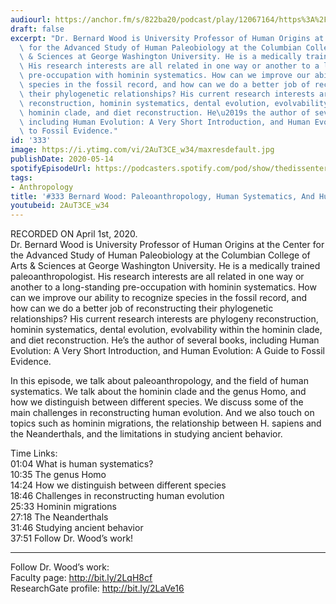 ```yaml
---
audiourl: https://anchor.fm/s/822ba20/podcast/play/12067164/https%3A%2F%2Fd3ctxlq1ktw2nl.cloudfront.net%2Fproduction%2F2020-3-6%2F62148747-44100-2-f186e9b5f0298.m4a
draft: false
excerpt: "Dr. Bernard Wood is University Professor of Human Origins at the Center\
  \ for the Advanced Study of Human Paleobiology at the Columbian College of Arts\
  \ & Sciences at George Washington University. He is a medically trained paleoanthropologist.\
  \ His research interests are all related in one way or another to a long-standing\
  \ pre-occupation with hominin systematics. How can we improve our ability to recognize\
  \ species in the fossil record, and how can we do a better job of reconstructing\
  \ their phylogenetic relationships? His current research interests are phylogeny\
  \ reconstruction, hominin systematics, dental evolution, evolvability within the\
  \ hominin clade, and diet reconstruction. He\u2019s the author of several books,\
  \ including Human Evolution: A Very Short Introduction, and Human Evolution: A Guide\
  \ to Fossil Evidence."
id: '333'
image: https://i.ytimg.com/vi/2AuT3CE_w34/maxresdefault.jpg
publishDate: 2020-05-14
spotifyEpisodeUrl: https://podcasters.spotify.com/pod/show/thedissenter/episodes/333-Bernard-Wood-Paleoanthropology--Human-Systematics--And-Human-Evolution-eceoss
tags:
- Anthropology
title: '#333 Bernard Wood: Paleoanthropology, Human Systematics, And Human Evolution'
youtubeid: 2AuT3CE_w34
---
```

<div class="timelinks">

RECORDED ON April 1st, 2020.  
Dr. Bernard Wood is University Professor of Human Origins at the Center for the Advanced Study of Human Paleobiology at the Columbian College of Arts & Sciences at George Washington University. He is a medically trained paleoanthropologist. His research interests are all related in one way or another to a long-standing pre-occupation with hominin systematics. How can we improve our ability to recognize species in the fossil record, and how can we do a better job of reconstructing their phylogenetic relationships? His current research interests are phylogeny reconstruction, hominin systematics, dental evolution, evolvability within the hominin clade, and diet reconstruction. He’s the author of several books, including Human Evolution: A Very Short Introduction, and Human Evolution: A Guide to Fossil Evidence.

In this episode, we talk about paleoanthropology, and the field of human systematics. We talk about the hominin clade and the genus Homo, and how we distinguish between different species. We discuss some of the main challenges in reconstructing human evolution. And we also touch on topics such as hominin migrations, the relationship between H. sapiens and the Neanderthals, and the limitations in studying ancient behavior.

Time Links:  
<time>01:04</time> What is human systematics?  
<time>10:35</time> The genus Homo  
<time>14:24</time> How we distinguish between different species  
<time>18:46</time> Challenges in reconstructing human evolution  
<time>25:33</time> Hominin migrations  
<time>27:18</time> The Neanderthals  
<time>31:46</time> Studying ancient behavior  
<time>37:51</time> Follow Dr. Wood’s work!

---

Follow Dr. Wood’s work:  
Faculty page: http://bit.ly/2LqH8cf  
ResearchGate profile: http://bit.ly/2LaVe16
</div>


